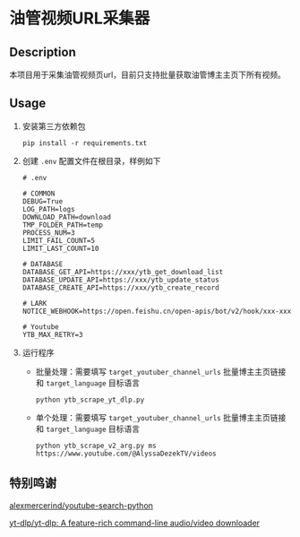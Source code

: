 # 油管视频URL采集器

## Description

​	本项目用于采集油管视频页url，目前只支持批量获取油管博主主页下所有视频。


## Usage

1. 安装第三方依赖包

   ```
   pip install -r requirements.txt
   ```

2. 创建 `.env` 配置文件在根目录，样例如下

   ```
   # .env
   
   # COMMON
   DEBUG=True
   LOG_PATH=logs
   DOWNLOAD_PATH=download
   TMP_FOLDER_PATH=temp
   PROCESS_NUM=3
   LIMIT_FAIL_COUNT=5
   LIMIT_LAST_COUNT=10
   
   # DATABASE
   DATABASE_GET_API=https://xxx/ytb_get_download_list
   DATABASE_UPDATE_API=https://xxx/ytb_update_status
   DATABASE_CREATE_API=https://xxx/ytb_create_record
   
   # LARK
   NOTICE_WEBHOOK=https://open.feishu.cn/open-apis/bot/v2/hook/xxx-xxx

   # Youtube
   YTB_MAX_RETRY=3
   ```

3. 运行程序

   - 批量处理：需要填写 `target_youtuber_channel_urls` 批量博主主页链接 和 `target_language` 目标语言
   
      ```
      python ytb_scrape_yt_dlp.py
      ```
   
   - 单个处理：需要填写 `target_youtuber_channel_urls` 批量博主主页链接 和 `target_language` 目标语言
   
     ```
     python ytb_scrape_v2_arg.py ms https://www.youtube.com/@AlyssaDezekTV/videos
     ```


## 特别鸣谢

   [alexmercerind/youtube-search-python](https://github.com/alexmercerind/youtube-search-python)
   
   [yt-dlp/yt-dlp: A feature-rich command-line audio/video downloader](https://github.com/yt-dlp/yt-dlp)
​	